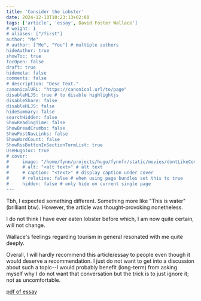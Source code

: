 ```yaml
---
title: 'Consider the Lobster'
date: 2024-12-10T10:23:13+02:00
tags: ['article', 'essay', David Foster Wallace']
# weight: 1
# aliases: ["/first"]
author: "Me"
# author: ["Me", "You"] # multiple authors
hideAuthor: true
showToc: true
TocOpen: false
draft: true
hidemeta: false
comments: false
# description: "Desc Text."
canonicalURL: "https://canonical.url/to/page"
disableHLJS: true # to disable highlightjs
disableShare: false
disableHLJS: false
hideSummary: false
searchHidden: false
ShowReadingTime: false
ShowBreadCrumbs: false
ShowPostNavLinks: false
ShowWordCount: false
ShowRssButtonInSectionTermList: true
UseHugoToc: true
# cover:
#     image: "/home/fynn/projects/hugo/fynnfr/static/movies/dontLikeCover.png" # image path/url
#     # alt: "<alt text>" # alt text
#     # caption: "<text>" # display caption under cover
#     # relative: false # when using page bundles set this to true
#     hidden: false # only hide on current single page
---
```

Tbh, I expected something different. Something more like "This is water" (brilliant btw). However, the article was thought-provoking nonetheless.

I do not think I have ever eaten lobster before which, I am now quite certain, will not change.

Wallace's feelings regarding tourism in general resonated with me quite deeply.

Overall, I will hardly recommend this article/essay to people even though it would deserve a recommendation. I just do not want to get into a discussion about such a topic--I would probably benefit (long-term) from asking myself why I do not want that conversation but the trick is to just ignore it; not as uncomfortable.

[pdf of essay](https://faculty.etsu.edu/odonnell/readings/lobster_dfwallace.pdf)

